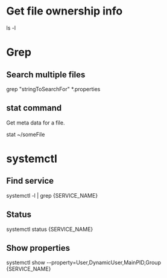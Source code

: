 # Get file ownership info
ls -l

# Grep
## Search multiple files
grep "stringToSearchFor" *.properties

## stat command
Get meta data for a file.

stat ~/someFile

# systemctl
## Find service
systemctl -l | grep {SERVICE_NAME}

## Status
systemctl status {SERVICE_NAME}

## Show properties
systemctl show --property=User,DynamicUser,MainPID,Group {SERVICE_NAME}

